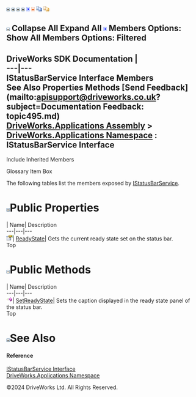 ![](dotnetimages/collapse.gif) ![](dotnetimages/expand.gif) ![](dotnetimages/collapse.gif) ![](dotnetimages/expand.gif) ![](dotnetimages/drpdown.gif) ![](dotnetimages/drpdown_orange.gif) ![](dotnetimages/copycode.gif) ![](dotnetimages/copycodeHighlight.gif)

![](dotnetimages/collapse.gif) Collapse All Expand All ![](dotnetimages/drpdown.gif) Members Options: Show All  Members Options: Filtered   
---  
DriveWorks SDK Documentation  |   
---|---  
IStatusBarService Interface Members   
See Also Properties Methods [Send Feedback](mailto:apisupport@driveworks.co.uk?subject=Documentation Feedback: topic495.md)  
[DriveWorks.Applications Assembly](topic13.md) > [DriveWorks.Applications Namespace](topic16.md) : IStatusBarService Interface  
---  
  
Include Inherited Members    


Glossary Item Box

The following tables list the members exposed by [IStatusBarService](topic495.md).

# ![](dotnetimages/collapse.gif)Public Properties

| Name| Description  
---|---|---  
![ Property](dotnetimages/Property.gif)| [ReadyState](topic501.md)| Gets the current ready state set on the status bar.   
Top

# ![](dotnetimages/collapse.gif)Public Methods

| Name| Description  
---|---|---  
![ Method](dotnetimages/Method.gif)| [SetReadyState](topic500.md)| Sets the caption displayed in the ready state panel of the status bar.   
Top

# ![](dotnetimages/collapse.gif)See Also

#### Reference

[IStatusBarService Interface](topic495.md)   
[DriveWorks.Applications Namespace](topic16.md)

©2024 DriveWorks Ltd. All Rights Reserved.
